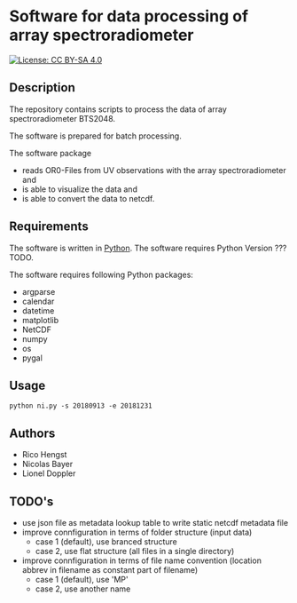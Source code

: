 # Software for data processing of array spectroradiometer 
[![License: CC BY-SA 4.0](https://licensebuttons.net/l/by-sa/4.0/80x15.png)](https://creativecommons.org/licenses/by-sa/4.0/)

## Description
The repository contains scripts to process the data of array spectroradiometer BTS2048.

The software is prepared for batch processing.

The software package 
* reads OR0-Files from UV observations with the array spectroradiometer and 
* is able to visualize the data and
* is able to convert the data to netcdf.

## Requirements
The software is written in [Python](https://www.python.org).
The software requires Python Version ??? TODO.

The software requires following Python packages:
* argparse
* calendar
* datetime
* matplotlib
* NetCDF
* numpy
* os
* pygal



## Usage
```
python ni.py -s 20180913 -e 20181231 
```
## Authors
* Rico Hengst
* Nicolas Bayer
* Lionel Doppler

## TODO's
* use json file as metadata lookup table to write static netcdf metadata file 
* improve connfiguration in terms of folder structure (input data)
  * case 1 (default), use branced structure
  * case 2, use flat structure (all files in a single directory)
* improve connfiguration in terms of file name convention (location abbrev in filename as constant part of filename)
  * case 1 (default), use 'MP'
  * case 2, use another name
